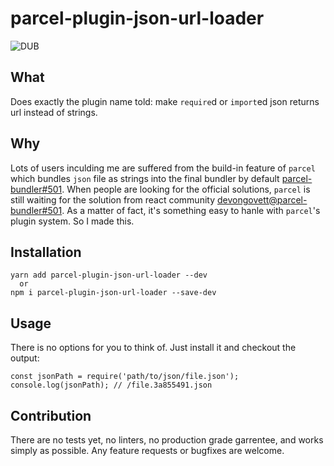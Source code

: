 # parcel-plugin-json-url-loader
![DUB](https://img.shields.io/dub/l/vibe-d.svg)

## What
Does exactly the plugin name told: make `require`d or `import`ed json returns url instead of strings.

## Why
Lots of users inculding me are suffered from the build-in feature of `parcel` which bundles `json` file as strings into the final bundler by default [parcel-bundler#501](https://github.com/parcel-bundler/parcel/issues/501). When people are looking for the official solutions, `parcel` is still waiting for the solution from react community [devongovett@parcel-bundler#501](https://github.com/parcel-bundler/parcel/issues/501#issuecomment-357883317). As a matter of fact, it's something easy to hanle with `parcel`'s plugin system. So I made this.

## Installation
```
yarn add parcel-plugin-json-url-loader --dev
  or
npm i parcel-plugin-json-url-loader --save-dev
```

## Usage
There is no options for you to think of. Just install it and checkout the output:
```
const jsonPath = require('path/to/json/file.json');
console.log(jsonPath); // /file.3a855491.json
```

## Contribution
There are no tests yet, no linters, no production grade garrentee, and works simply as possible. Any feature requests or bugfixes are welcome.
